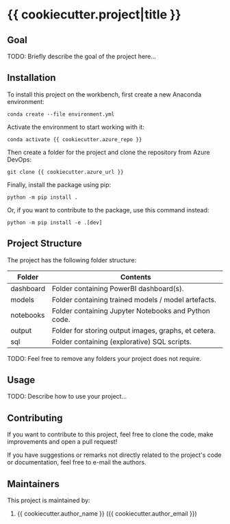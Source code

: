 # {{ cookiecutter.project|title }}

## Goal

TODO: Briefly describe the goal of the project here...

## Installation

To install this project on the workbench, first create a new Anaconda environment:

```shell
conda create --file environment.yml
```

Activate the environment to start working with it:

```shell
conda activate {{ cookiecutter.azure_repo }}
```

Then create a folder for the project and clone the repository from Azure DevOps:

```shell
git clone {{ cookiecutter.azure_url }}
```

Finally, install the package using pip:

```shell
python -m pip install .
```

Or, if you want to contribute to the package, use this command instead:

```shell
python -m pip install -e .[dev]
```

## Project Structure

The project has the following folder structure:

|Folder|Contents|
|---|---|
|dashboard|Folder containing PowerBI dashboard(s).|
|models|Folder containing trained models / model artefacts.|
|notebooks|Folder containing Jupyter Notebooks and Python code.|
|output|Folder for storing output images, graphs, et cetera.|
|sql|Folder containing (explorative) SQL scripts.|

TODO: Feel free to remove any folders your project does not require.

## Usage

TODO: Describe how to use your project...

## Contributing

If you want to contribute to this project, feel free to clone the code, make
improvements and open a pull request!

If you have suggestions or remarks not directly related to the project's code or
documentation, feel free to e-mail the authors.

## Maintainers

This project is maintained by:

1. {{ cookiecutter.author_name }} ({{ cookiecutter.author_email }})
